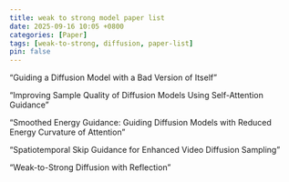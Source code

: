 ```yaml
---
title: weak to strong model paper list
date: 2025-09-16 10:05 +0800
categories: [Paper]
tags: [weak-to-strong, diffusion, paper-list]
pin: false
---
```


“Guiding a Diffusion Model with a Bad Version of Itself”

“Improving Sample Quality of Diffusion Models Using Self-Attention Guidance” 

“Smoothed Energy Guidance: Guiding Diffusion Models with Reduced Energy Curvature of Attention” 

“Spatiotemporal Skip Guidance for Enhanced Video Diffusion Sampling” 

“Weak-to-Strong Diffusion with Reflection”

